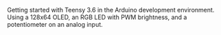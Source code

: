 Getting started with Teensy 3.6 in the Arduino development environment.
Using a 128x64 OLED, an RGB LED with PWM brightness, and a potentiometer 
on an analog input.
